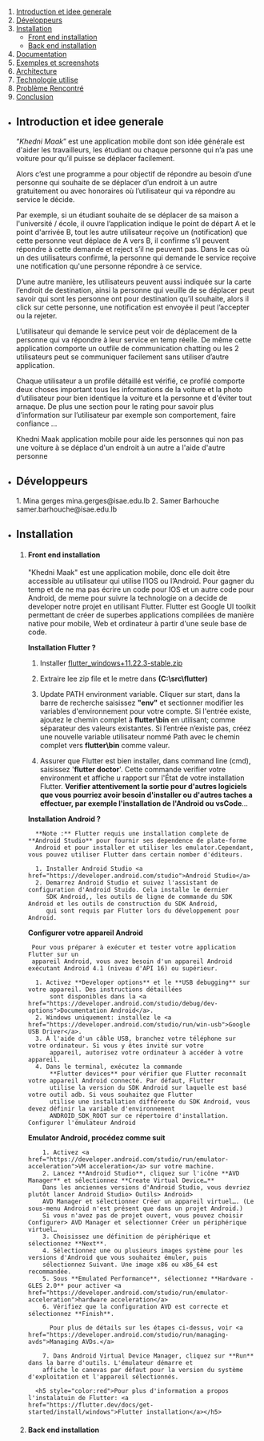 
1. [Introduction et idee generale](#ideeGenerale)
2. [Développeurs](#developpeurs)
3. [Installation](#installation)
   - [Front end installation](#frontEndInstallation)
   - [Back end installation](#backEndInstallation)
4. [Documentation](#documentation)
5. [Exemples et screenshots](#exemplesEtScreenshots)
6. [Architecture](#architecture)
7. [Technologie utilise](#technologieUtilise)
8. [Problème Rencontré](#problemeRencontre)
9. [Conclusion](#conclusion)


-  <h2 name="ideeGenerale">Introduction et idee generale</h2>

    “*Khedni Maak*” est une application mobile dont son idée générale est d'aider les travailleurs, les étudiant ou 
    chaque personne qui n’a pas une voiture pour qu’il puisse se déplacer facilement.
    
    Alors c’est une programme a pour objectif de répondre au besoin d’une personne qui souhaite de se déplacer d’un 
    endroit à un autre gratuitement ou avec honoraires où l’utilisateur qui va répondre au service le décide.
    
    Par exemple, si un étudiant souhaite de se déplacer de sa maison a l'université / école, il ouvre l’application 
    indique le point de départ A et le point d'arrivée B, tout les autre utilisateur reçoive un (notification) que cette
    personne veut déplace de A vers B, il confirme s’il peuvent répondre à cette demande et reject s’il ne peuvent pas.
    Dans le cas où un des utilisateurs confirmé, la personne qui demande le service reçoive une notification qu'une 
    personne répondre à ce service.
    
    D’une autre manière, les utilisateurs peuvent aussi indiquée sur la carte l’endroit de destination, ainsi la personne 
    qui veuille de se déplacer peut savoir qui sont les personne ont pour destination qu’il souhaite, alors il click sur 
    cette personne, une notification est envoyée il peut l’accepter ou la rejeter.
    
    L’utilisateur qui demande le service peut voir de déplacement de la personne qui va répondre à leur service en temp 
    réelle. De même cette application comporte un outfile de communication chatting ou les 2 utilisateurs peut se 
    communiquer facilement sans utiliser d’autre application.
    
    Chaque utilisateur a un profile détaillé est vérifié, ce profilé comporte deux choses important tous les informations 
    de la voiture et la photo d’utilisateur pour bien identique la voiture et la personne et d'éviter tout arnaque. De 
    plus une section pour le rating pour savoir plus d’information sur l’utilisateur par exemple son comportement, 
    faire confiance ...
    
    Khedni Maak application mobile pour aide les personnes qui non pas une voiture à se déplace d'un endroit à un autre 
    a l'aide d'autre personne
    
-  <h2 name="developpeurs">Développeurs</h2>
    1. Mina gerges mina.gerges@isae.edu.lb
    2. Samer Barhouche samer.barhouche@isae.edu.lb
    
-  <h2 name="installation">Installation</h2>

   1. <h4 name="frontEndInstallation">Front end installation</h4>
        "Khedni Maak" est une application mobile, donc elle doit être accessible au utilisateur qui utilise l’IOS ou 
        l’Android. Pour gagner du temp et de ne ma pas écrire un code pour IOS et un autre code pour Android, de meme pour 
        suivre la technologie on a decide de developer notre projet en utilisant Flutter. 
        Flutter est Google UI toolkit permettant de créer de superbes applications compilées de manière native pour 
        mobile, Web et ordinateur à partir d'une seule base de code.
        
        **Installation Flutter ?**
        1. Installer <a href="https://storage.googleapis.com/flutter_infra/releases/stable/windows/flutter_windows_1.22.3-stable.zip">flutter_windows+11.22.3-stable.zip</a>
        
        2. Extraire lee zip file et le metre dans **(C:\src\flutter)**
        3. Update PATH environment variable.
            Cliquer sur start, dans la barre de recherche saisissez **"env"** et sectionner modifier les variables 
            d'environnement pour votre compte.
            Si l'entrée existe, ajoutez le chemin complet à **flutter\bin** en utilisant; comme séparateur des valeurs 
            existantes.
            Si l’entrée n’existe pas, créez une nouvelle variable utilisateur nommé Path avec le chemin complet vers 
            **flutter\bin** comme valeur.
        4. Assurer que Flutter est bien installer, dans command line (cmd), saisissez '**flutter doctor**'. Cette 
            commande verifier votre environment et affiche u rapport sur l'État de votre installation Flutter. 
            **Verifier attentivement la sortie pour d'autres logiciels que vous pourriez avoir besoin d'installer ou 
            d'autres taches a effectuer, par exemple l'installation de l'Android ou vsCode**...
            
        **Installation Android ?**
        
            **Note :** Flutter requis une installation complete de **Android Studio** pour fournir ses dependence de plate-forme
            Android et pour installer et utiliser les emulator.Cependant, vous pouvez utiliser Flutter dans certain nomber d'éditeurs.
            
            1. Installer Android Studio <a href="https://developer.android.com/studio">Android Studio</a>
            2. Demarrez Android Studio et suivez l'assistant de configuration d'Android Stuido. Cela installe le dernier 
               SDK Android,, les outils de ligne de commande du SDK Android et les outils de construction du SDK Android, 
               qui sont requis par Flutter lors du développement pour Android.
               
        **Configurer votre appareil Android** 
        
           Pour vous préparer à exécuter et tester votre application Flutter sur un 
           appareil Android, vous avez besoin d'un appareil Android exécutant Android 4.1 (niveau d'API 16) ou supérieur.
               
            1. Activez **Developer options** et le **USB debugging** sur votre appareil. Des instructions détaillées 
                sont disponibles dans la <a href="https://developer.android.com/studio/debug/dev-options">Documentation Android</a>. 
            2. Windows uniquement: installez le <a href="https://developer.android.com/studio/run/win-usb">Google USB Driver</a>.
            3. À l'aide d'un câble USB, branchez votre téléphone sur votre ordinateur. Si vous y êtes invité sur votre 
                appareil, autorisez votre ordinateur à accéder à votre appareil. 
            4. Dans le terminal, exécutez la commande 
                **Flutter devices** pour vérifier que Flutter reconnaît votre appareil Android connecté. Par défaut, Flutter 
                utilise la version du SDK Android sur laquelle est basé votre outil adb. Si vous souhaitez que Flutter 
                utilise une installation différente du SDK Android, vous devez définir la variable d'environnement 
                ANDROID_SDK_ROOT sur ce répertoire d'installation. Configurer l'émulateur Android
              
        **Emulator Android, procédez comme suit** 
              
              1. Activez <a href="https://developer.android.com/studio/run/emulator-acceleration">VM acceleration</a> sur votre machine.
              2. Lancez **Android Studio**, cliquez sur l'icône **AVD Manager** et sélectionnez **Create Virtual Device…**
              Dans les anciennes versions d'Android Studio, vous devriez plutôt lancer Android Studio> Outils> Android> 
              AVD Manager et sélectionner Créer un appareil virtuel…. (Le sous-menu Android n'est présent que dans un projet Android.)
              Si vous n'avez pas de projet ouvert, vous pouvez choisir Configurer> AVD Manager et sélectionner Créer un périphérique virtuel…
              3. Choisissez une définition de périphérique et sélectionnez **Next**.
              4. Sélectionnez une ou plusieurs images système pour les versions d'Android que vous souhaitez émuler, puis 
              sélectionnez Suivant. Une image x86 ou x86_64 est recommandée. 
              5. Sous **Emulated Performance**, sélectionnez **Hardware - GLES 2.0** pour activer <a href="https://developer.android.com/studio/run/emulator-acceleration">hardware acceleration</a>
              6. Vérifiez que la configuration AVD est correcte et sélectionnez **Finish**.
              
                Pour plus de détails sur les étapes ci-dessus, voir <a href="https://developer.android.com/studio/run/managing-avds">Managing AVDs.</a>
              
              7. Dans Android Virtual Device Manager, cliquez sur **Run** dans la barre d'outils. L'émulateur démarre et 
              affiche le canevas par défaut pour la version du système d'exploitation et l'appareil sélectionnés.
              
            <h5 style="color:red">Pour plus d'information a propos l'instalatuin de Flutter: <a href="https://flutter.dev/docs/get-started/install/windows">Flutter installation</a></h5>  
        
   
   2. <h4 name="backEndInstallation">Back end installation</h4>
   
    




